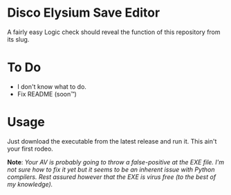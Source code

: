 # Disco Elysium Save Editor
A fairly easy Logic check should reveal the function of this repository from its slug.

# To Do
- I don't know what to do.
- Fix README (soon™)

# Usage
Just download the executable from the latest release and run it. This ain't your first rodeo.

**Note**: *Your AV is probably going to throw a false-positive at the EXE file. I'm not sure how to fix it yet but it seems to be an inherent issue with Python compilers. Rest assured however that the EXE is virus free (to the best of my knowledge).*